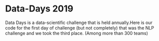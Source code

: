 # Data-Days 2019

Data Days is a data-scientific challenge that is held annually.Here is our code for the first day of challenge (but not completely) that was the NLP challenge and we took the third place. (Among more than 300 teams)
